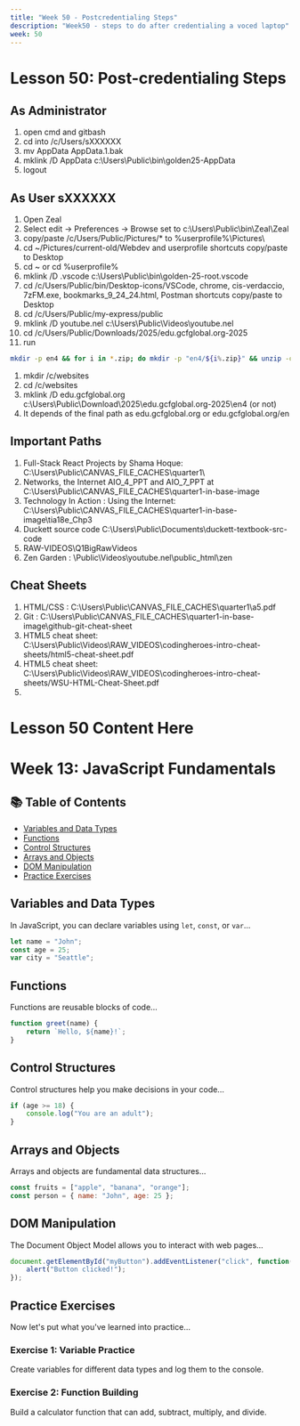 ```yaml
---
title: "Week 50 - Postcredentialing Steps" 
description: "Week50 - steps to do after credentialing a voced laptop"
week: 50
---
```

# Lesson 50: Post-credentialing Steps

## As Administrator

1. open cmd and gitbash
1. cd into /c/Users/sXXXXXX
1. mv AppData AppData.1.bak
1. mklink /D AppData c:\Users\Public\bin\golden25-AppData
1. logout

## As User sXXXXXX
1. Open Zeal
1. Select edit -> Preferences -> Browse set to c:\Users\Public\bin\Zeal\Zeal
1. copy/paste /c/Users/Public/Pictures/* to %userprofile%\Pictures\
1. cd ~/Pictures/current-old/Webdev and userprofile shortcuts copy/paste to Desktop
1. cd ~ or cd %userprofile%
1. mklink /D .vscode c:\Users\Public\bin\golden-25-root\.vscode
1. cd /c/Users/Public/bin/Desktop-icons/VSCode, chrome, cis-verdaccio, 7zFM.exe, bookmarks_9_24_24.html, Postman shortcuts copy/paste to Desktop
1. cd /c/Users/Public/my-express/public 
1. mklink /D youtube.nel c:\Users\Public\Videos\youtube.nel
1. cd /c/Users/Public/Downloads/2025/edu.gcfglobal.org-2025
1. run
```sh
mkdir -p en4 && for i in *.zip; do mkdir -p "en4/${i%.zip}" && unzip -q "$i" -d "en4/${i%.zip}" ; done
```
1. mkdir /c/websites
1. cd /c/websites
1. mklink /D edu.gcfglobal.org c:\Users\Public\Download\2025\edu.gcfglobal.org-2025\en4 (or not)
1. It depends of the final path as edu.gcfglobal.org or edu.gcfglobal.org/en

## Important Paths
1. Full-Stack React Projects by Shama Hoque: C:\Users\Public\CANVAS_FILE_CACHES\quarter1\
1. Networks, the Internet AIO_4_PPT and AIO_7_PPT at C:\Users\Public\CANVAS_FILE_CACHES\quarter1-in-base-image
1. Technology In Action : Using the Internet: C:\Users\Public\CANVAS_FILE_CACHES\quarter1-in-base-image\tia18e_Chp3
1. Duckett source code C:\Users\Public\Documents\duckett-textbook-src-code
1. RAW-VIDEOS\Q1BigRawVideos
1. Zen Garden : \Public\Videos\youtube.nel\public_html\zen

## Cheat Sheets
1. HTML/CSS : C:\Users\Public\CANVAS_FILE_CACHES\quarter1\a5.pdf
1. Git : C:\Users\Public\CANVAS_FILE_CACHES\quarter1-in-base-image\github-git-cheat-sheet
1. HTML5 cheat sheet: C:\Users\Public\Videos\RAW_VIDEOS\codingheroes-intro-cheat-sheets/html5-cheat-sheet.pdf
1. HTML5 cheat sheet: C:\Users\Public\Videos\RAW_VIDEOS\codingheroes-intro-cheat-sheets/WSU-HTML-Cheat-Sheet.pdf
1. 

# Lesson  50 Content Here

# Week 13: JavaScript Fundamentals

<!-- Solution 4: Use explicit HTML anchors (most reliable) -->
## 📚 Table of Contents
- [Variables and Data Types](#variables-and-data-types)
- [Functions](#functions)
- [Control Structures](#control-structures)
- [Arrays and Objects](#arrays-and-objects)
- [DOM Manipulation](#dom-manipulation)
- [Practice Exercises](#practice-exercises)



<!-- Use HTML anchors with proper IDs -->
<h2 id="variables-and-data-types">Variables and Data Types</h2>

In JavaScript, you can declare variables using `let`, `const`, or `var`...

```javascript
let name = "John";
const age = 25;
var city = "Seattle";
```

<h2 id="functions">Functions</h2>

Functions are reusable blocks of code...

```javascript
function greet(name) {
    return `Hello, ${name}!`;
}
```

<h2 id="control-structures">Control Structures</h2>

Control structures help you make decisions in your code...

```javascript
if (age >= 18) {
    console.log("You are an adult");
}
```

<h2 id="arrays-and-objects">Arrays and Objects</h2>

Arrays and objects are fundamental data structures...

```javascript
const fruits = ["apple", "banana", "orange"];
const person = { name: "John", age: 25 };
```

<h2 id="dom-manipulation">DOM Manipulation</h2>

The Document Object Model allows you to interact with web pages...

```javascript
document.getElementById("myButton").addEventListener("click", function() {
    alert("Button clicked!");
});
```

<h2 id="practice-exercises">Practice Exercises</h2>

Now let's put what you've learned into practice...

### Exercise 1: Variable Practice
Create variables for different data types and log them to the console.

### Exercise 2: Function Building
Build a calculator function that can add, subtract, multiply, and divide.



